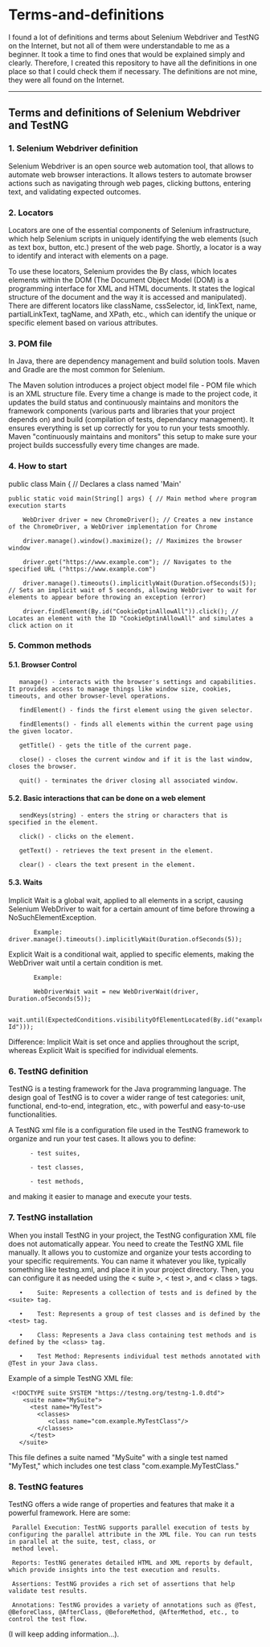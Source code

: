# Terms-and-definitions

I found a lot of definitions and terms about Selenium Webdriver and TestNG on the Internet, but not all of them were understandable to me as a beginner. It took a time to find ones that would be explained simply and clearly. Therefore, I created this repository to have all the definitions in one place so that I could check them if necessary. The definitions are not mine, they were all found on the Internet. 

________________________________________________________________________________________________________________________________________________________________________________________
## Terms and definitions of Selenium Webdriver and TestNG

### 1. Selenium Webdriver definition

Selenium Webdriver is an open source web automation tool, that allows to automate web browser interactions. It allows testers to automate browser actions such as navigating through web pages, clicking buttons, entering text, and validating expected outcomes.

### 2. Locators

Locators are one of the essential components of Selenium infrastructure, which help Selenium scripts in uniquely identifying the web elements (such as text box, button, etc.) present of the web page. Shortly, a locator is a way to identify and interact with elements on a page.

To use these locators, Selenium provides the By class, which locates elements within the DOM (The Document Object Model (DOM) is a programming interface for XML and HTML documents. It states the logical structure of the document and the way it is accessed and manipulated).
There are different locators like className, cssSelector, id, linkText, name, partialLinkText, tagName, and XPath, etc., which can identify the unique or specific element based on various attributes. 

### 3. POM file

In Java, there are dependency management and build solution tools. Maven and Gradle are the most common for Selenium. 

The Maven solution introduces a project object model file - POM file which is an XML structure file. Every time a change is made to the project code, it updates the build status and continuously maintains and monitors the framework components (various parts and libraries that your project depends on) and build (compilation of tests, dependancy management). It ensures everything is set up correctly for you to run your tests smoothly. Maven "continuously maintains and monitors" this setup to make sure your project builds successfully every time changes are made.

### 4. How to start

public class Main { // Declares a class named 'Main'

    public static void main(String[] args) { // Main method where program execution starts
    
        WebDriver driver = new ChromeDriver(); // Creates a new instance of the ChromeDriver, a WebDriver implementation for Chrome
        
        driver.manage().window().maximize(); // Maximizes the browser window
        
        driver.get("https://www.example.com"); // Navigates to the specified URL ("https://www.example.com")
        
        driver.manage().timeouts().implicitlyWait(Duration.ofSeconds(5)); // Sets an implicit wait of 5 seconds, allowing WebDriver to wait for elements to appear before throwing an exception (error)
        
        driver.findElement(By.id("CookieOptinAllowAll")).click(); // Locates an element with the ID "CookieOptinAllowAll" and simulates a click action on it

### 5. Common methods

#### 5.1. Browser Control

       manage() - interacts with the browser's settings and capabilities. It provides access to manage things like window size, cookies, timeouts, and other browser-level operations.

       findElement() - finds the first element using the given selector.

       findElements() - finds all elements within the current page using the given locator.

       getTitle() - gets the title of the current page.

       close() - closes the current window and if it is the last window, closes the browser.

       quit() - terminates the driver closing all associated window.

#### 5.2. Basic interactions that can be done on a web element

       sendKeys(string) - enters the string or characters that is specified in the element.

       click() - clicks on the element.

       getText() - retrieves the text present in the element.

       clear() - clears the text present in the element.

#### 5.3. Waits

Implicit Wait is a global wait, applied to all elements in a script, causing Selenium WebDriver to wait for a certain amount of time before throwing a NoSuchElementException.

           Example: driver.manage().timeouts().implicitlyWait(Duration.ofSeconds(5));

Explicit Wait is a conditional wait, applied to specific elements, making the WebDriver wait until a certain condition is met.

           Example: 

           WebDriverWait wait = new WebDriverWait(driver, Duration.ofSeconds(5)); 

           wait.until(ExpectedConditions.visibilityOfElementLocated(By.id("example Id")));

Difference: Implicit Wait is set once and applies throughout the script, whereas Explicit Wait is specified for individual elements.

### 6. TestNG definition

TestNG is a testing framework for the Java programming language. The design goal of TestNG is to cover a wider range of test categories: unit, functional, end-to-end, integration, etc., with powerful and easy-to-use functionalities.

A TestNG xml file is a configuration file used in the TestNG framework to organize and run your test cases. It allows you to define:

          - test suites, 

          - test classes,

          - test methods, 

and making it easier to manage and execute your tests.

### 7. TestNG installation

When you install TestNG in your project, the TestNG configuration XML file does not automatically appear. You need to create the TestNG XML file manually. It allows you to customize and organize your tests according to your specific requirements. You can name it whatever you like, typically something like testng.xml, and place it in your project directory. Then, you can configure it as needed using the < suite >, < test >, and < class > tags.

       •	Suite: Represents a collection of tests and is defined by the <suite> tag.

       •	Test: Represents a group of test classes and is defined by the <test> tag.

       •	Class: Represents a Java class containing test methods and is defined by the <class> tag.

       •	Test Method: Represents individual test methods annotated with @Test in your Java class.

Example of a simple TestNG XML file:

     <!DOCTYPE suite SYSTEM "https://testng.org/testng-1.0.dtd">
        <suite name="MySuite">
          <test name="MyTest">
            <classes>
               <class name="com.example.MyTestClass"/>
            </classes>
          </test>
       </suite>
          
This file defines a suite named "MySuite" with a single test named "MyTest," which includes one test class "com.example.MyTestClass."

### 8. TestNG features

TestNG offers a wide range of properties and features that make it a powerful framework. Here are some:

     Parallel Execution: TestNG supports parallel execution of tests by configuring the parallel attribute in the XML file. You can run tests in parallel at the suite, test, class, or 
     method level.

     Reports: TestNG generates detailed HTML and XML reports by default, which provide insights into the test execution and results.

     Assertions: TestNG provides a rich set of assertions that help validate test results.

     Annotations: TestNG provides a variety of annotations such as @Test, @BeforeClass, @AfterClass, @BeforeMethod, @AfterMethod, etc., to control the test flow.


(I will keep adding information...).

